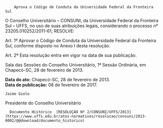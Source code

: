        Aprova o Código de Conduta da Universidade Federal da Fronteira Sul  

O Conselho Universitário – CONSUNI, da Universidade Federal da Fronteira Sul – UFFS, no uso de suas atribuições legais, considerando o processo nº 23205.010252/2011-61; RESOLVE:

 Art. 1º Aprovar o Código de Conduta da Universidade Federal da Fronteira Sul, conforme disposto no Anexo I desta resolução.

 Art. 2º Esta resolução entra em vigor na data de sua publicação.

 Sala das Sessões do Conselho Universitário, 1ª Sessão Ordinária, em Chapecó-SC, 28 de fevereiro de 2013.

   **Data do ato:** Chapecó-SC, 28 de fevereiro de 2013.   
 **Data de publicação:**  08 de fevereiro de 2017. 

    Jaime Giolo   
 Presidente do Conselho Universitário 

      Documento Histórico  [RESOLUÇÃO Nº 2/CONSUNI/UFFS/2013](https://www.uffs.edu.br/atos-normativos/resolucao/consuni/2013-0002/@@download/documento_historico)     
      